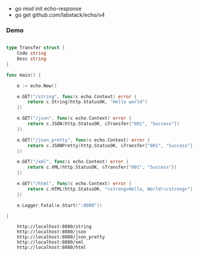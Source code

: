 - go mod init echo-response
- go get github.com/labstack/echo/v4

### Demo

```go

type Transfer struct {
	Code string
	Desc string
}

func main() {

	e := echo.New()

	e.GET("/string", func(c echo.Context) error {
		return c.String(http.StatusOK, "Hello world")
	})

	e.GET("/json", func(c echo.Context) error {
		return c.JSON(http.StatusOK, &Transfer{"001", "Success"})
	})

	e.GET("/json_pretty", func(c echo.Context) error {
		return c.JSONPretty(http.StatusOK, &Transfer{"001", "Success"}, " ")
	})

	e.GET("/xml", func(c echo.Context) error {
		return c.XML(http.StatusOK, &Transfer{"001", "Success"})
	})

	e.GET("/html", func(c echo.Context) error {
		return c.HTML(http.StatusOK, "<strong>Hello, World!</strong>")
	})

	e.Logger.Fatal(e.Start(":8080"))

}

```

        http://localhost:8080/string
        http://localhost:8080/json
        http://localhost:8080/json_pretty
        http://localhost:8080/xml
        http://localhost:8080/html